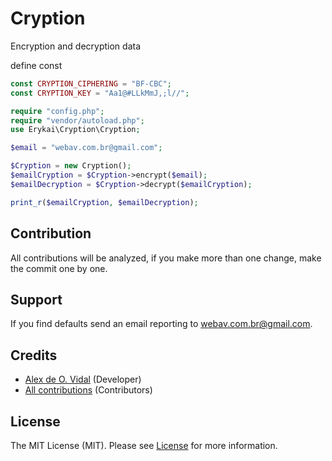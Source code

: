 # Cryption

Encryption and decryption data

define const
```php
const CRYPTION_CIPHERING = "BF-CBC";
const CRYPTION_KEY = "Aa1@#LLkMmJ,;l//";
```

```php
require "config.php";
require "vendor/autoload.php";
use Erykai\Cryption\Cryption;

$email = "webav.com.br@gmail.com";

$Cryption = new Cryption();
$emailCryption = $Cryption->encrypt($email);
$emailDecryption = $Cryption->decrypt($emailCryption);

print_r($emailCryption, $emailDecryption);
```

## Contribution

All contributions will be analyzed, if you make more than one change, make the commit one by one.

## Support

If you find defaults send an email reporting to webav.com.br@gmail.com.

## Credits

- [Alex de O. Vidal](https://github.com/alexdeovidal) (Developer)
- [All contributions](https://github.com/erykai/cryption/contributors) (Contributors)

## License

The MIT License (MIT). Please see [License](https://github.com/erykai/cryption/LICENSE) for more information.

